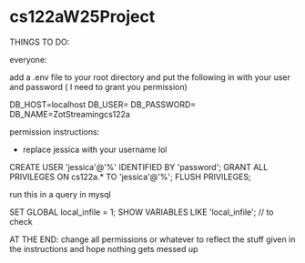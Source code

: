 # cs122aW25Project


THINGS TO DO:

everyone:

add a .env file to your root directory and put the following in with your user and password ( I need to grant you permission)

DB_HOST=localhost
DB_USER=
DB_PASSWORD=
DB_NAME=ZotStreamingcs122a


permission instructions: 
- replace jessica with your username lol

CREATE USER 'jessica'@'%' IDENTIFIED BY 'password';
GRANT ALL PRIVILEGES ON cs122a.* TO 'jessica'@'%';
FLUSH PRIVILEGES;

run this in a query in mysql

SET GLOBAL local_infile = 1;
SHOW VARIABLES LIKE 'local_infile'; // to check


AT THE END: change all permissions or whatever to reflect the stuff given in the instructions and hope nothing gets messed up 
